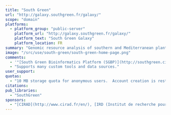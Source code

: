 ```yaml
---
title: "South Green"
url: "http://galaxy.southgreen.fr/galaxy/"
scope: "domain"
platforms:
  - platform_group: "public-server"
    platform_url: "http://galaxy.southgreen.fr/galaxy/"
    platform_text: "South Green Galaxy"
    platform_location: FR
summary: "Genomic resource analysis of southern and Mediterranean plants. "
image: "/src/use/south-green/south-green-home-page.png"
comments:
  - '"[South Green Bioinformatics Platform (SGBP)](http://southgreen.cirad.fr/) is a bioinformatics platform applied to the genomic resource analysis of southern and Mediterranean plants."'
  - "Supports many custom tools and data sources."
user_support:
quotas:
  - "10 MB storage quota for anonymous users.  Account creation is restricted to those with an [active collaboration](http://umr-agap.cirad.fr/en) and that work on southern and Mediterranean plants."
citations:
pub_libraries:
  - "SouthGreen"
sponsors:
  - "[CIRAD](http://www.cirad.fr/en/), [IRD (Institut de recherche pour le développement)](http://en.ird.fr/), [Bioversity International](http://www.bioversityinternational.org/), [INRA](http://www.international.inra.fr/), [Montpellier SupAgro](http://www.supagro.fr/web/?idl=20)"
---
```

